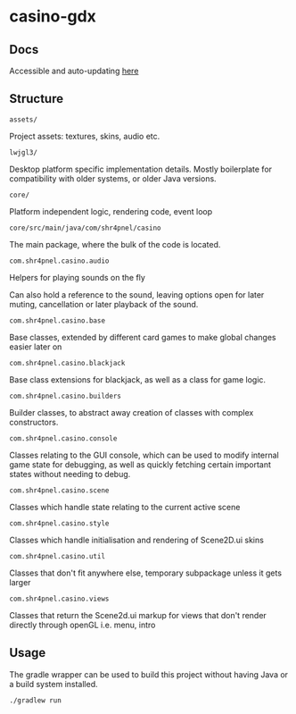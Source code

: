 # casino-gdx

## Docs

Accessible and auto-updating [here](https://casino-doc.shrapnelnet.co.uk)

## Structure

`assets/`

Project assets: textures, skins, audio etc.

`lwjgl3/`

Desktop platform specific implementation details. Mostly boilerplate for compatibility with older systems, or older Java versions.

`core/`

Platform independent logic, rendering code, event loop

`core/src/main/java/com/shr4pnel/casino`

The main package, where the bulk of the code is located.

`com.shr4pnel.casino.audio`

Helpers for playing sounds on the fly

Can also hold a reference to the sound, leaving options open for later muting, cancellation or later playback of the sound.

`com.shr4pnel.casino.base`

Base classes, extended by different card games to make global changes easier later on

`com.shr4pnel.casino.blackjack`

Base class extensions for blackjack, as well as a class for game logic.

`com.shr4pnel.casino.builders`

Builder classes, to abstract away creation of classes with complex constructors.

`com.shr4pnel.casino.console`

Classes relating to the GUI console, which can be used to modify internal game state for debugging, as well as quickly fetching certain important states without needing to debug.

`com.shr4pnel.casino.scene`

Classes which handle state relating to the current active scene

`com.shr4pnel.casino.style`

Classes which handle initialisation and rendering of Scene2D.ui skins

`com.shr4pnel.casino.util`

Classes that don't fit anywhere else, temporary subpackage unless it gets larger

`com.shr4pnel.casino.views`

Classes that return the Scene2d.ui markup for views that don't render directly through openGL i.e. menu, intro

## Usage

The gradle wrapper can be used to build this project without having Java or a build system installed.

`./gradlew run`

